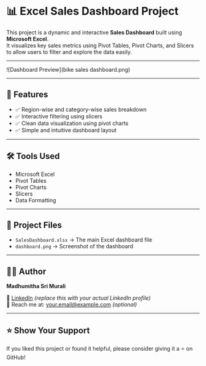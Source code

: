 # 📊 Excel Sales Dashboard Project

This project is a dynamic and interactive **Sales Dashboard** built using **Microsoft Excel**.  
It visualizes key sales metrics using Pivot Tables, Pivot Charts, and Slicers to allow users to filter and explore the data easily.

---

![Dashboard Preview](bike sales dashboard.png)

---

## 🚀 Features

- ✅ Region-wise and category-wise sales breakdown  
- ✅ Interactive filtering using slicers  
- ✅ Clean data visualization using pivot charts  
- ✅ Simple and intuitive dashboard layout  

---

## 🛠 Tools Used

- Microsoft Excel  
- Pivot Tables  
- Pivot Charts  
- Slicers  
- Data Formatting

---

## 📂 Project Files

- `SalesDashboard.xlsx` → The main Excel dashboard file  
- `dashboard.png` → Screenshot of the dashboard

---

## 👩‍💻 Author

**Madhumitha Sri Murali**

🔗 [LinkedIn](https://www.linkedin.com/in/your-profile) *(replace this with your actual LinkedIn profile)*  
📧 Reach me at: your.email@example.com *(optional)*

---

## ⭐️ Show Your Support

If you liked this project or found it helpful, please consider giving it a ⭐️ on GitHub!

